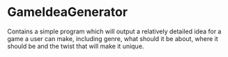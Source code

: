 # GameIdeaGenerator
Contains a simple program which will output a relatively detailed idea for a game a user can make, including genre, what should it be about, where it should be and the twist that will make it unique. 

